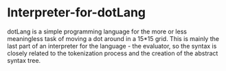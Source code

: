 # Interpreter-for-dotLang
dotLang is a simple programming language for the more or less meaningless task of moving a dot around in a 15*15 grid. This is mainly the last part of an interpreter for the language - the evaluator, so the syntax is closely related to the tokenization process and the creation of the abstract syntax tree. 
